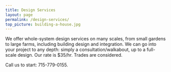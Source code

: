 ```yaml
---
title: Design Services
layout: page
permalink: /design-services/
top_picture: building-a-house.jpg
---
```


We offer whole-system design services on many scales, from small gardens to large farms, including building design and integration.  We can go into your project to any depth: simply a consultation/walkabout, up to a full-scale design. Our rate is $35/hr. Trades are considered.

Call us to start: 715-779-0155.